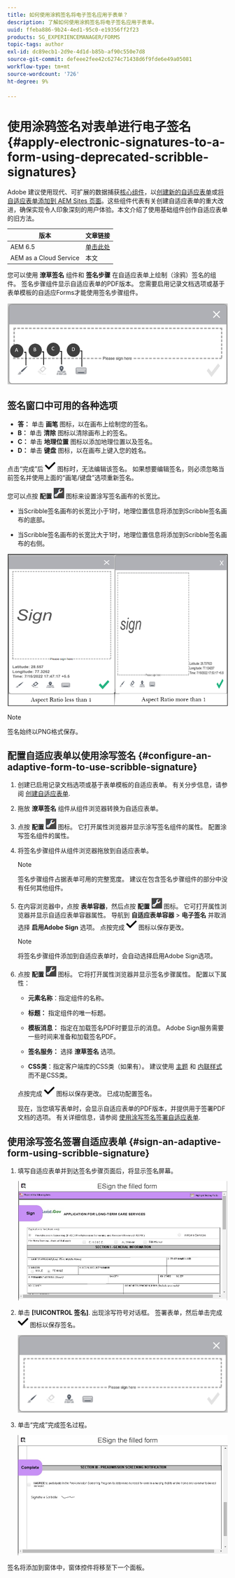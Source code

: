 ```yaml
---
title: 如何使用涂鸦签名将电子签名应用于表单？
description: 了解如何使用涂鸦签名将电子签名应用于表单。
uuid: ffeba886-9b24-4ed1-95c0-e19356ff2f23
products: SG_EXPERIENCEMANAGER/FORMS
topic-tags: author
exl-id: dc89ecb1-2d9e-4d1d-b85b-af90c550e7d8
source-git-commit: defeee2fee42c6274c71438d6f9fde6e49a05081
workflow-type: tm+mt
source-wordcount: '726'
ht-degree: 9%

---
```


# 使用涂鸦签名对表单进行电子签名{#apply-electronic-signatures-to-a-form-using-deprecated-scribble-signatures}

<span class="preview">Adobe 建议使用现代、可扩展的数据捕获[核心组件](https://experienceleague.adobe.com/docs/experience-manager-core-components/using/adaptive-forms/introduction.html)，以[创建新的自适应表单](/help/forms/creating-adaptive-form-core-components.md)或[将自适应表单添加到 AEM Sites 页面](/help/forms/create-or-add-an-adaptive-form-to-aem-sites-page.md)。这些组件代表有关创建自适应表单的重大改进，确保实现令人印象深刻的用户体验。本文介绍了使用基础组件创作自适应表单的旧方法。</span>

| 版本 | 文章链接 |
| -------- | ---------------------------- |
| AEM 6.5 | [单击此处](https://experienceleague.adobe.com/docs/experience-manager-65/forms/adaptive-forms-basic-authoring/signing-forms-using-scribble.html) |
| AEM as a Cloud Service | 本文 |


您可以使用 **潦草签名** 组件和 **签名步骤** 在自适应表单上绘制（涂鸦）签名的组件。 签名步骤组件显示自适应表单的PDF版本。 您需要启用记录文档选项或基于表单模板的自适应Forms才能使用签名步骤组件。

![涂鸦符号对话框](assets/scribble-signature.png)

## 签名窗口中可用的各种选项

* **答：** 单击 **画笔** 图标，以在画布上绘制您的签名。
* **B：** 单击 **清除** 图标以清除画布上的签名。
* **C：** 单击 **地理位置** 图标以添加地理位置以及签名。
* **D：** 单击 **键盘** 图标，以在画布上键入您的姓名。

点击“完成”后 ![aem_forms_save](assets/aem_forms_save.png) 图标时，无法编辑该签名。 如果想要编辑签名，则必须忽略当前签名并使用上面的“画笔/键盘”选项重新签名。

您可以点按 **配置** ![“配置”图标](assets/configure.png) 图标来设置涂写签名画布的长宽比。
* 当Scribble签名画布的长宽比小于1时，地理位置信息将添加到Scribble签名画布的底部。


* 当Scribble签名画布的长宽比大于1时，地理位置信息将添加到Scribble签名画布的右侧。


![潦草签名 — bottom](assets/scribble-signature-aspectratio.PNG)



>[!NOTE]
>
>签名始终以PNG格式保存。
>

## 配置自适应表单以使用涂写签名 {#configure-an-adaptive-form-to-use-scribble-signature}

1. 创建已启用记录文档选项或基于表单模板的自适应表单。 有关分步信息，请参阅 [创建自适应表单](creating-adaptive-form.md).
1. 拖放 **潦草签名** 组件从组件浏览器转换为自适应表单。
1. 点按 **配置** ![配置](assets/configure.png) 图标。 它打开属性浏览器并显示涂写签名组件的属性。 配置涂写签名组件的属性。
1. 将签名步骤组件从组件浏览器拖放到自适应表单。

   >[!NOTE]
   >
   >签名步骤组件占据表单可用的完整宽度。 建议在包含签名步骤组件的部分中没有任何其他组件。

1. 在内容浏览器中，点按 **表单容器**，然后点按 **配置** ![“配置”图标](assets/configure.png) 图标。 它可打开属性浏览器并显示自适应表单容器属性。 导航到 **自适应表单容器** > **电子签名** 并取消选择 **启用Adobe Sign** 选项。 点按完成 ![aem_forms_save](assets/aem_forms_save.png) 图标以保存更改。

   >[!NOTE]
   >
   >将签名步骤组件添加到自适应表单时，会自动选择启用Adobe Sign选项。

1. 点按 **配置** ![配置](assets/configure.png) 图标。 它将打开属性浏览器并显示签名步骤属性。 配置以下属性：

   * **元素名称**：指定组件的名称。

   * **标题：** 指定组件的唯一标题。
   * **模板消息：** 指定在加载签名PDF时要显示的消息。 Adobe Sign服务需要一些时间来准备和加载签名PDF。
   * **签名服务：** 选择 **潦草签名** 选项。

   * **CSS类**：指定客户端库的CSS类（如果有）。 建议使用 [主题](themes.md) 和 [内联样式](inline-style-adaptive-forms.md) 而不是CSS类。

   点按完成 ![aem_forms_save](assets/aem_forms_save.png) 图标以保存更改。 已成功配置签名。

   现在，当您填写表单时，会显示自适应表单的PDF版本，并提供用于签署PDF文档的选项。 有关详细信息，请参阅 [使用涂写签名签署自适应表单](signing-forms-using-scribble.md#sign-an-adaptive-form-using-scribble-signature).

## 使用涂写签名签署自适应表单 {#sign-an-adaptive-form-using-scribble-signature}

1. 填写自适应表单并到达签名步骤页面后，将显示签名屏幕。

   ![EchoSign页面的签名屏幕](assets/esignscribblesign.jpg)

1. 单击 **[!UICONTROL 签名]**. 出现涂写符号对话框。 签署表单，然后单击完成 ![aem_forms_save](assets/aem_forms_save.png) 图标以保存签名。

   ![涂鸦符号对话框](assets/scribblewidget.png)

1. 单击“完成”完成签名过程。

   ![完成签名过程](assets/scribblecomplete.jpg)

签名将添加到窗体中，窗体控件将移至下一个面板。

